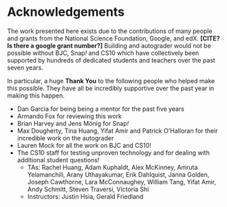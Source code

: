 # Acknowledgements

The work presented here exists due to the contributions of many people and grants from the National Science Foundation, Google, and edX. **[CITE? Is there a google grant number?]** Building and autograder would not be possible without BJC, Snap<em>!</em> and CS10 which have collectively been supported by hundreds of dedicated students and teachers over the past seven years. 

In particular, a huge **Thank You** to the following people who helped make this possible. They have all be incredibly supportive over the past year in making this happen.

* Dan Garcia for being being a mentor for the past five years
* Armando Fox for reviewing this work
* Brian Harvey and Jens Mönig for Snap<em>!</em>
* Max Dougherty, Tina Huang, Yifat Amir and Patrick O'Halloran for their incredible work on the autograder
* Lauren Mock for all the work on BJC and CS10!
* The CS10 staff for testing unproven technology and for dealing with additional student questions!
	* TAs: Rachel Huang, Adam Kuphaldt, Alex McKinney, Amruta Yelamanchili, Arany Uthayakumar, Erik Dahlquist, Janna Golden, Joseph Cawthorne, Lara McConnaughey, William Tang, Yifat Amir, Andy Schmitt, Steven Traversi, Victoria Shi 
	* Instructors: Justin Hsia, Gerald Friedland
